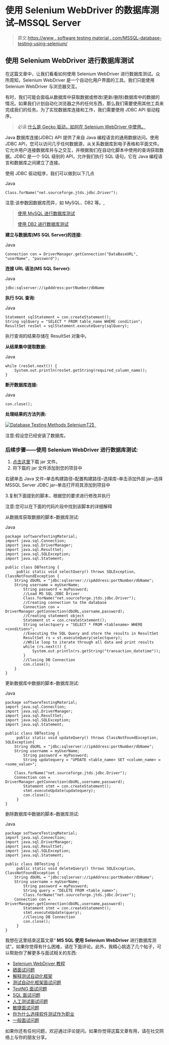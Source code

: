 # 使用 Selenium WebDriver 的数据库测试–MSSQL Server

> 原文:[https://www . software testing material . com/MSSQL-database-testing-using-selenium/](https://www.softwaretestingmaterial.com/mssql-database-testing-using-selenium/)

## 使用 Selenium WebDriver 进行数据库测试

在这篇文章中，让我们看看如何使用 Selenium WebDriver 进行数据库测试。众所周知，Selenium WebDriver 是一个自动化用户界面的工具。我们只能使用 Selenium WebDriver 与浏览器交互。

有时，我们可能会面临从数据库中获取数据或修改(更新/删除)数据库中的数据的情况。如果我们计划自动化浏览器之外的任何东西，那么我们需要使用其他工具来完成我们的任务。为了实现数据库连接和工作，我们需要使用 JDBC API 驱动程序。

> 必读:[什么是 Gecko 驱动，如何在 Selenium WebDriver 中使用。](https://www.softwaretestingmaterial.com/launching-firefox-using-gecko-driver/)

Java 数据库连接(JDBC) API 提供了来自 Java 编程语言的通用数据访问。使用 JDBC API，您可以访问几乎任何数据源，从关系数据库到电子表格和平面文件。它允许用户连接数据库并与之交互，并根据我们在自动化脚本中使用的查询获取数据。JDBC 是一个 SQL 级别的 API，允许我们执行 SQL 语句。它在 Java 编程语言和数据库之间建立了连接。

使用 JDBC 驱动程序，我们可以做到以下几点

Java

```
Class.forName("net.sourceforge.jtds.jdbc.Driver");
```

注意:该参数因数据库而异，如 MySQL、DB2 等。,

> [使用 MySQL 进行数据库测试](https://www.softwaretestingmaterial.com/mysql-database-testing-using-selenium)
> 
> [使用 DB2 进行数据库测试](https://www.softwaretestingmaterial.com/db2-database-testing-using-selenium-webdriver)

**建立与数据库(MS SQL Server)的连接:**

Java

```
Connection con = DriverManager.getConnection("DataBaseURL", "userName", "password");
```

**连接 URL 语法(MS SQL Server):**

Java

```
jdbc:sqlserver://ipAddress:portNumber/dbName
```

**执行 SQL 查询:**

Java

```
Statement sqlStatement = con.createStatement();
String sqlQuery = "SELECT * FROM table_name WHERE condition";
ResultSet resSet = sqlStatement.executeQuery(sqlQuery);
```

执行查询的结果存储在 ResultSet 对象中。

**从结果集中提取数据:**

Java

```
while (resSet.next()) {
    System.out.println(resSet.getString(required_column_name));
}
```

**断开数据库连接:**

Java

```
con.close();
```

**处理结果的方法列表:**

[![Database Testing Methods Selenium](img/4280987026ed72a10d2b3dc0ee368e12.png "Database Testing Methods Selenium")T2】](https://www.softwaretestingmaterial.com/wp-content/uploads/2017/01/db.png)

注意:假设您已经安装了数据库。

### 后续步骤——使用 Selenium WebDriver 进行数据库测试:

1.  [点击这里](https://sourceforge.net/projects/jtds/files/jtds/1.3.1/)下载 jar 文件。
2.  将下载的 jar 文件添加到您的项目中

右键单击 Java 文件–单击构建路径–配置构建路径–选择库–单击添加外部 jar–选择 MSSQL Server JDBC jar–单击打开将其添加到项目中

3.复制下面提到的脚本，根据您的要求进行修改并执行

注意:您可以在下面的代码片段中找到该脚本的详细解释

从数据库获取数据的脚本–数据库测试:

Java

```
package softwareTestingMaterial;
import java.sql.Connection;  
import java.sql.DriverManager; 
import java.sql.ResultSet;
import java.sql.SQLException;
import java.sql.Statement;

public class DBTesting {
     public static void selectQuery() throws SQLException, ClassNotFoundException {	
	String dbURL = "jdbc:sqlserver://ipAddress:portNumber/dbName";
	String username = myUserName;
        String password = myPassword;
        //Load MS SQL JDBC Driver
        Class.forName("net.sourceforge.jtds.jdbc.Driver");
        //Creating connection to the database
        Connection con = DriverManager.getConnection(dbURL,username,password);
        //Creating statement object
    	Statement st = con.createStatement();
    	String selectquery = "SELECT * FROM <tablename> WHERE <condition>";
        //Executing the SQL Query and store the results in ResultSet
    	ResultSet rs = st.executeQuery(selectquery);
    	//While loop to iterate through all data and print results
    	while (rs.next()) {
    		System.out.println(rs.getString("transaction_datetime"));
    	}
        //Closing DB Connection
    	con.close();
	}
}
```

更新数据库中数据的脚本–数据库测试:

Java

```
package softwareTestingMaterial;
import java.sql.Connection;  
import java.sql.DriverManager; 
import java.sql.ResultSet;
import java.sql.SQLException;
import java.sql.Statement;

public class DBTesting {
     public static void updateQuery() throws ClassNotFoundException, SQLException{		
	String dbURL = "jdbc:sqlserver://ipAddress:portNumber/dbName";
	String username = myUserName;
        String password = myPassword;
        String updatequery = "UPDATE <table_name> SET <column_name> = <some_value>";

	Class.forName("net.sourceforge.jtds.jdbc.Driver");
   	Connection con = DriverManager.getConnection(dbURL,username,password);
    	Statement stmt = con.createStatement();
    	stmt.executeUpdate(updatequery);  
    	con.close();
     }
}
```

删除数据库中数据的脚本–数据库测试:

Java

```
package softwareTestingMaterial;
import java.sql.Connection;  
import java.sql.DriverManager; 
import java.sql.ResultSet;
import java.sql.SQLException;
import java.sql.Statement;

public class DBTesting {
     public static void deleteQuery() throws SQLException, ClassNotFoundException {	
	String dbURL = "jdbc:sqlserver://ipAddress:portNumber/dbName";
	String username = myUserName;
        String password = myPassword;
        String query = "DELETE FROM <table_name>";		
        Class.forName("net.sourceforge.jtds.jdbc.Driver");
   	Connection con = DriverManager.getConnection(dbURL,username,password);
    	Statement stmt = con.createStatement();			
    	stmt.executeUpdate(query);
    	//Closing DB Connection
    	con.close();
     }
}
```

我想在这里结束这篇文章“ **MS SQL** **使用 Selenium WebDriver** 进行数据库测试”。如果你觉得有什么困难，请在下面评论。此外，我精心挑选了几个帖子，可以帮助你了解更多与面试相关的东西:

*   [Selenium WebDriver 教程](https://www.softwaretestingmaterial.com/selenium-tutorial/)
*   [硒面试问题](https://www.softwaretestingmaterial.com/selenium-interview-questions/)
*   [解释测试自动化框架](https://www.softwaretestingmaterial.com/explain-test-automation-framework/)
*   [测试自动化框架面试问题](https://www.softwaretestingmaterial.com/test-automation-framework-interview-questions/)
*   [TestNG 面试问题](https://www.softwaretestingmaterial.com/testng-interview-questions/)
*   [SQL 面试问题](https://www.softwaretestingmaterial.com/sql-interview-questions/)
*   [人工测试面试问题](https://www.softwaretestingmaterial.com/100-software-testing-interview-questions/)
*   [敏捷面试问题](https://www.softwaretestingmaterial.com/agile-testing-interview-questions/)
*   [你为什么选择软件测试作为职业](https://www.softwaretestingmaterial.com/choose-software-testing-as-a-career/)
*   [一般面试问题](https://www.softwaretestingmaterial.com/6-important-interview-questions/)

如果你还有任何问题，欢迎通过评论提问。如果你觉得这篇文章有用，请在社交网络上与你的朋友分享。